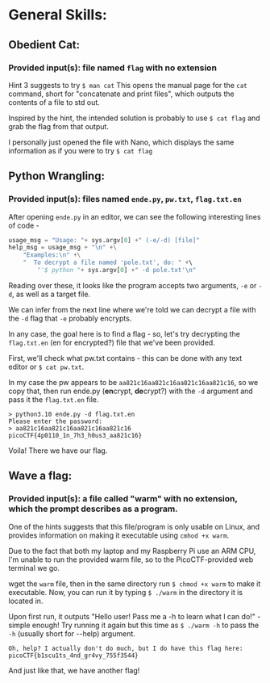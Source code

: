 # General Skills:

## Obedient Cat:
### Provided input(s): file named `flag` with no extension

Hint 3 suggests to try `$ man cat`
This opens the manual page for the `cat` command, short for "concatenate and print files", which outputs the contents of a file to std out.

Inspired by the hint, the intended solution is probably to use `$ cat flag` and grab the flag from that output.

I personally just opened the file with Nano, which displays the same information as if you were to try `$ cat flag`

## Python Wrangling:
### Provided input(s): files named `ende.py`, `pw.txt`, `flag.txt.en`

After opening `ende.py` in an editor, we can see the following interesting lines of code - 

```python	
usage_msg = "Usage: "+ sys.argv[0] +" (-e/-d) [file]"
help_msg = usage_msg + "\n" +\
	"Examples:\n" +\
	"  To decrypt a file named 'pole.txt', do: " +\	
        "'$ python "+ sys.argv[0] +" -d pole.txt'\n"
```

Reading over these, it looks like the program accepts two arguments, `-e` or `-d`, as well as a target file.

We can infer from the next line where we're told we can decrypt a file with the `-d` flag that `-e` probably encrypts.

In any case, the goal here is to find a flag - so, let's try decrypting the `flag.txt.en` (en for encrypted?) file that we've been provided.

First, we'll check what pw.txt contains - this can be done with any text editor or `$ cat pw.txt`.

In my case the pw appears to be `aa821c16aa821c16aa821c16aa821c16`, so we copy that, then run ende.py (**en**crypt, **de**crypt?) with the `-d` argument and pass it the `flag.txt.en` file.

```
> python3.10 ende.py -d flag.txt.en
Please enter the password:
> aa821c16aa821c16aa821c16aa821c16
picoCTF{4p0110_1n_7h3_h0us3_aa821c16}
```

Voila! There we have our flag.

## Wave a flag:
### Provided input(s): a file called "warm" with no extension, which the prompt describes as a program.

One of the hints suggests that this file/program is only usable on Linux, and provides information on making it executable using `cmhod +x warm`.

Due to the fact that both my laptop and my Raspberry Pi use an ARM CPU, I'm unable to run the provided warm file, so to the PicoCTF-provided web terminal we go.

wget the `warm` file, then in the same directory run `$ chmod +x warm` to make it executable. Now, you can run it by typing `$ ./warm` in the directory it is located in.

Upon first run, it outputs "Hello user! Pass me a -h to learn what I can do!" - simple enough! Try running it again but this time as `$ ./warm -h` to pass the `-h` (usually short for --help) argument.
			
`Oh, help? I actually don't do much, but I do have this flag here: picoCTF{b1scu1ts_4nd_gr4vy_755f3544}`

And just like that, we have another flag!
